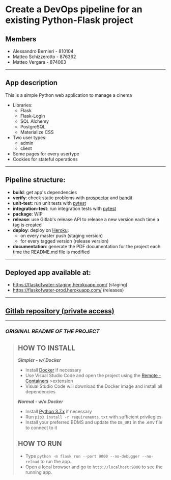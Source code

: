 # Create a DevOps pipeline for an existing Python-Flask project

## Members
- Alessandro Bernieri - 810104
- Matteo Schizzerotto - 876362
- Matteo Vergara - 874063

---

## App description
This is a simple Python web application to manage a cinema

- Libraries:
    - Flask
    - Flask-Login
    - SQL Alchemy
    - PostgreSQL
    - Materialize CSS
- Two user types:
    - admin
    - client
- Some pages for every usertype
- Cookies for stateful operations

---

## Pipeline structure:
- **build**: get app's dependencies
- **verify**: check static problems with [prospector](https://pypi.org/project/prospector/) and [bandit](https://pypi.org/project/bandit/)
- **unit-test**: run unit tests with [pytest](https://pypi.org/project/pytest/)
- **integration-test**: run integration tests with [pytest](https://pypi.org/project/pytest/)
- **package**: WIP
- **release**: use Gitlab's release API to release a new version each time a tag is created
- **deploy**: deploy on [Heroku](https://www.heroku.com/):
    - on every master push (staging version)
    - for every tagged version (release version)
- **documentation**: generate the PDF documentation for the project each time the README.md file is modified
---

## Deployed app available at:
- https://flaskofwater-staging.herokuapp.com/ (staging)
- https://flaskofwater-prod.herokuapp.com/ (releases)

---

## [Gitlab repository (private access)](https://gitlab.com/bicoccadisco/processo-e-sviluppo-del-software/2020_assignment1_flaskofcinema)

---

### ***ORIGINAL README OF THE PROJECT***
>## HOW TO INSTALL
>
>***Simpler - w/ Docker***
>
>- Install [Docker](https://www.docker.com/) if necessary
>- Use Visual Studio Code and open the project using the [Remote - Containers](https://>marketplace.visualstudio.com/items?itemName=ms-vscode-remote.remote-containers) >extension
>- Visual Studio Code will download the Docker image and install all dependencies
>
>***Normal - w/o Docker***
>
>- Install [Python 3.7.x](https://www.python.org/downloads/) if necessary
>- Run `pip3 install -r requirements.txt` with sufficient privilegies
>- Install your preferred BDMS and update the `DB_URI` in the .env file to connect to it
>
>## HOW TO RUN
>
>- Type `python -m flask run --port 9000 --no-debugger --no-reload` to run the app.
>- Open a local browser and go to `http://localhost:9000` to see the running app.
